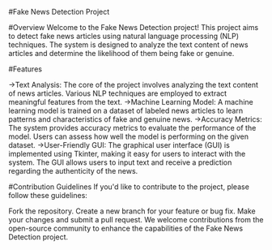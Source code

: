#Fake News Detection Project

#Overview
Welcome to the Fake News Detection project! This project aims to detect fake news articles using natural language processing (NLP) techniques. The system is designed to analyze the text content of news articles and determine the likelihood of them being fake or genuine.

#Features

->Text Analysis: The core of the project involves analyzing the text content of news articles. Various NLP techniques are employed to extract meaningful features from the text.
->Machine Learning Model: A machine learning model is trained on a dataset of labeled news articles to learn patterns and characteristics of fake and genuine news.
->Accuracy Metrics: The system provides accuracy metrics to evaluate the performance of the model. Users can assess how well the model is performing on the given dataset.
->User-Friendly GUI: The graphical user interface (GUI) is implemented using Tkinter, making it easy for users to interact with the system. The GUI allows users to input text and receive a prediction regarding the authenticity of the news.

#Contribution Guidelines
If you'd like to contribute to the project, please follow these guidelines:

Fork the repository.
Create a new branch for your feature or bug fix.
Make your changes and submit a pull request.
We welcome contributions from the open-source community to enhance the capabilities of the Fake News Detection project.

